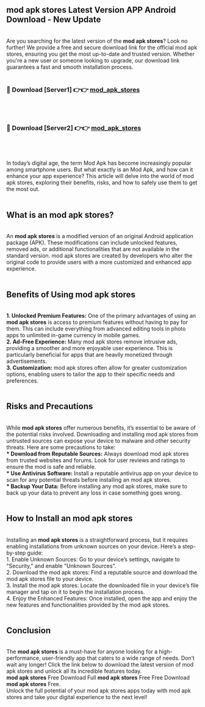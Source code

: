 ## mod apk stores Latest Version APP Android Download - New Update
<br>
Are you searching for the latest version of the <strong>mod apk stores</strong>? Look no further! We provide a free and secure download link for the official mod apk stores, ensuring you get the most up-to-date and trusted version. Whether you're a new user or someone looking to upgrade, our download link guarantees a fast and smooth installation process.
<br>
<br>
<h3>🔴 Download [Server1] 👉👉 <a href="https://modyolo.store/mod+apk+stores">mod_apk_stores</a></h3><br>
<br>
<h3>🔴 Download [Server2] 👉👉 <a href="https://modyolo.store/mod+apk+stores">mod_apk_stores</a></h3><br>
<br>
<br>
In today’s digital age, the term Mod Apk has become increasingly popular among smartphone users. But what exactly is an Mod Apk, and how can it enhance your app experience? This article will delve into the world of mod apk stores, exploring their benefits, risks, and how to safely use them to get the most out.
<br>
<br>
<h2>What is an mod apk stores?</h2>
<br>
An <strong>mod apk stores</strong> is a modified version of an original Android application package (APK). These modifications can include unlocked features, removed ads, or additional functionalities that are not available in the standard version. mod apk stores are created by developers who alter the original code to provide users with a more customized and enhanced app experience.
<br>
<br>
<h2>Benefits of Using mod apk stores</h2>
<br>
<strong> 1. Unlocked Premium Features:</strong> One of the primary advantages of using an <strong>mod apk stores</strong> is access to premium features without having to pay for them. This can include everything from advanced editing tools in photo apps to unlimited in-game currency in mobile games.
<br>
<strong> 2. Ad-Free Experience:</strong> Many mod apk stores remove intrusive ads, providing a smoother and more enjoyable user experience. This is particularly beneficial for apps that are heavily monetized through advertisements.
<br>
<strong> 3. Customization:</strong> mod apk stores often allow for greater customization options, enabling users to tailor the app to their specific needs and preferences.
<br>
<br>
<h2>Risks and Precautions</h2>
<br>
While <strong>mod apk stores</strong> offer numerous benefits, it’s essential to be aware of the potential risks involved. Downloading and installing mod apk stores from untrusted sources can expose your device to malware and other security threats. Here are some precautions to take:
<br>
<strong> * Download from Reputable Sources:</strong> Always download mod apk stores from trusted websites and forums. Look for user reviews and ratings to ensure the mod is safe and reliable.
<br>
<strong> * Use Antivirus Software:</strong> Install a reputable antivirus app on your device to scan for any potential threats before installing an mod apk stores.
<br>
<strong> * Backup Your Data:</strong> Before installing any mod apk stores, make sure to back up your data to prevent any loss in case something goes wrong.
<br>
<br>
<h2>How to Install an mod apk stores</h2>
<br>
Installing an <strong>mod apk stores</strong> is a straightforward process, but it requires enabling installations from unknown sources on your device. Here’s a step-by-step guide:
<br>
 1. Enable Unknown Sources: Go to your device’s settings, navigate to "Security," and enable "Unknown Sources".
<br>
 2. Download the mod apk stores: Find a reputable source and download the mod apk stores file to your device.
<br>
 3. Install the mod apk stores: Locate the downloaded file in your device’s file manager and tap on it to begin the installation process.
<br>
 4. Enjoy the Enhanced Features: Once installed, open the app and enjoy the new features and functionalities provided by the mod apk stores.
<br>
<br>
<h2><strong>Conclusion</strong></h2>
<br>
The <strong>mod apk stores</strong> is a must-have for anyone looking for a high-performance, user-friendly app that caters to a wide range of needs. Don’t wait any longer! Click the link below to download the latest version of mod apk stores and unlock all its incredible features today.
<br>
<strong>mod apk stores</strong> Free Download Full <strong>mod apk stores</strong> Free Free Download <strong>mod apk stores</strong> Free.
<br>
Unlock the full potential of your mod apk stores apps today with mod apk stores and take your digital experience to the next level!